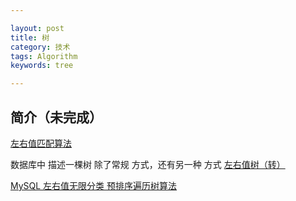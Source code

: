 ```yaml
---

layout: post
title: 树
category: 技术
tags: Algorithm
keywords: tree

---
```


## 简介（未完成）

[左右值匹配算法](https://zhuanlan.zhihu.com/p/26046374)

数据库中 描述一棵树 除了常规 方式，还有另一种 方式 [左右值树（转）](https://my.oschina.net/wamdy/blog/156931)

[MySQL 左右值无限分类 预排序遍历树算法](https://my.oschina.net/bootstrap/blog/166805)


